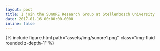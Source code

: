 ```yaml
---
layout: post
title: I join the SUnORE Research Group at Stellenbosch University
date: 2017-01-16 00:00:00-0000
inline: false
---
```


{% include figure.html path="assets/img/sunore1.png" class="img-fluid rounded z-depth-1" %}
